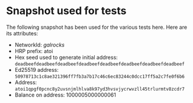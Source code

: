 # Snapshot used for tests

The following snapshot has been used for the various tests here.
Here are its attributes:

- NetworkId: *galrocks*
- HRP prefix: atoi
- Hex seed used to generate initial address: `deadbeefdeadbeefdeadbeefdeadbeefdeadbeefdeadbeefdeadbeefdeadbeef`
- Ed25519 address: `50978713c1c8ae321396ff7fb3a7b17c46c6ec83244c0dcc17ff5a2c7fe0f6b6`
- Address: `atoi1qpgf0pcnc8y2uvsnjmlhlva8k97yd3hvsvjycrwvzll45trlurmtv8zcdr7`
- Balance on address: 1000005000000061